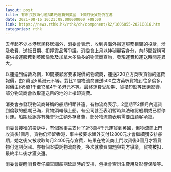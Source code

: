 ```yaml
---
layout: post
title: 有市民投訴付逾3萬元運貨到英國　1個月後貨物仍在港
date: 2021-08-16 10:21:08.000000000 +08:00
link: https://news.rthk.hk/rthk/ch/component/k2/1606055-20210816.htm
categories: rthk
---
```


去年起不少本港居民移居海外，消委會表示，收到與海外搬運服務相關的投訴，涉及收費、送抵日期、扣押貨品等爭議。消委會上月以神秘顧客身分，向15間聲稱可提供搬運服務到英國倫敦及加拿大多倫多的物流商查詢，發現運費和運送時間差異大。

以運送到倫敦為例，10間按顧客要求報價的物流商，運送220立方英呎貨物的運費報價，由2萬至5萬港元不等。對比11間物流商運送500立方英呎貨物到往多倫多，報價由約5萬1千至13萬4千多港元不等。最終運費受船期、貨櫃短缺等因素影響，部分物流商會收取運送目的地的上樓卸貨費。

消委會亦發現物流商聲稱的船期相距甚遠，有物流商表示，2星期至2個月內運貨到倫敦的船期已滿，貨物須輪候上船。有公司甚至表明暫時無法確認船期或已暫停付運。船期延誤亦有機會衍生額外存倉費，部分物流商表明需要由顧客承擔。

消委會接獲的投訴中，有個案事主支付了近3萬4千元運貨到英國，但物流商上門收貨後1個月，貨物仍滯留香港，事主被要求額外支付12800元才會繼續獲安排船期，她之後又被收取每月2400元存倉費，結果在物流商上門收貨後3個月才將貨物付運到英國。亦有個案委託物流商後，多次就收費問題與對方爭議，貨物被扣，最終半年後才獲交還。

消委會提醒消費者仔細查問船期延誤時的安排，包括會否衍生費用及影響保險等。
